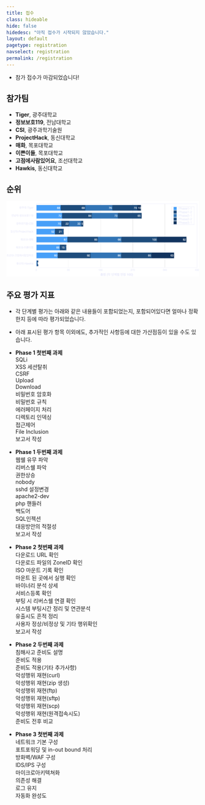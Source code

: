 ```yaml
---
title: 접수
class: hideable
hide: false
hidedesc: "아직 접수가 시작되지 않았습니다."
layout: default
pagetype: registration
navselect: registration
permalink: /registration
---
```



* 참가 접수가 마감되었습니다!

## 참가팀 

* **Tiger**, 광주대학교
* **정보보호119**, 전남대학교
* **CSI**, 광주과학기술원
* **ProjectHack**, 동신대학교
* **매화**, 목포대학교
* **이쁜이들**, 목포대학교
* **고점에사람있어요**, 조선대학교
* **Hawkis**, 동신대학교

## 순위

<p class="oversize"><img src="/assets/img/rank.png"></p>

## 주요 평가 지표
* 각 단계별 평가는 아래와 같은 내용들이 포함되었는지, 포함되어있다면 얼마나 정확한지 등에 따라 평가되었습니다.
* 아래 표시된 평가 항목 이외에도, 추가적인 사항등에 대한 가산점등이 있을 수도 있습니다.

* **Phase 1 첫번째 과제**  
    SQLi  
    XSS 세션탈취   
    CSRF  
    Upload  
    Download  
    비밀번호 암호화  
    비밀번호 규칙  
    에러페이지 처리  
    디렉토리 인덱싱  
    접근제어   
    File Inclusion  
    보고서 작성  

* **Phase 1 두번째 과제**   
    웹쉘 유무 파악  
    리버스쉘 파악  
    권한상승   
    nobody  
    sshd 설정변경  
    apache2-dev  
    php 핸들러  
    백도어  
    SQL인젝션  
    대응방안의 적절성  
    보고서 작성  

* **Phase 2 첫번째 과제**   
    다운로드 URL 확인  
    다운로드 파일의 ZoneID 확인  
    ISO 마운트 기록 확인  
    마운트 된 곳에서 실행 확인  
    바이너리 분석 상세  
    서비스등록 확인  
    부팅 시 리버스쉘 연결 확인  
    시스템 부팅시간 정리 및 연관분석  
    유출시도 흔적 정리  
    사용자 정상/비정상 및 기타 행위확인  
    보고서 작성  

* **Phase 2 두번째 과제**   
    침해사고 준비도 설명  
    준비도 적용  
    준비도 적용(기타 추가사항)  
    악성행위 재현(curl)  
    악성행위 재현(zip 생성)  
    악성행위 재현(ftp)  
    악성행위 재현(sftp)  
    악성행위 재현(scp)  
    악성행위 재현(원격접속시도)  
    준비도 전후 비교  

* **Phase 3 첫번째 과제**   
    네트워크 기본 구성  
    포트포워딩 및 in-out bound 처리  
    방화벽/WAF 구성  
    IDS/IPS 구성  
    마이크로아키텍쳐화  
    의존성 해결  
    로그 유지  
    자동화 완성도  

<!-- [새 창에서 보기](https://docs.google.com/forms/d/e/1FAIpQLSdlLooDw08T5JQCSOtVcx1sHs9s7_LcxAWxLJB8djLKivjNBQ/viewform?embedded=true){:target="_blank"}  

<embed id="submit-form" src="https://docs.google.com/forms/d/e/1FAIpQLSdlLooDw08T5JQCSOtVcx1sHs9s7_LcxAWxLJB8djLKivjNBQ/viewform?embedded=true" />

<style>
  embed#submit-form {
    display: block;
    margin: auto;
    width: 100%;
    height: 70vh;
    background: #fff;
    border-radius: .5em;
  }
</style> -->
